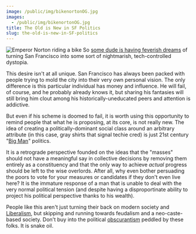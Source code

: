 ```yaml
---
image: /public/img/bikenortonOG.jpg
images:
  - /public/img/bikenortonOG.jpg
title: The Old is New in SF Politics
slug: the-old-is-new-in-SF-politics
---
```

![Emperor Norton riding a bike](/public/img/bikenorton.jpg)
So [some dude is having feverish dreams](https://newrepublic.com/article/180487/balaji-srinivasan-network-state-plutocrat) of turning San Francisco into some sort of nightmarish, tech-controlled dystopia.

This desire isn't at all unique. San Francisco has always been packed with people trying to mold the city into their very own personal vision. The only difference is this particular individual has money and influence. He will fail, of course, and he probably already knows it, but sharing his fantasies will still bring him clout among his historically-uneducated peers and attention is addictive.<!--more-->

But even if his scheme is doomed to fail, it is worth using this opportunity to remind people that what he is proposing, at its core, is not really new. The idea of creating a politically-dominant social class around an arbitrary attribute (in this case, gray shirts that signal techie cred) is just 21st century "[Big Man](https://en.wikipedia.org/wiki/Big_man_(anthropology))" politics.

It is a retrograde perspective founded on the ideas that the "masses" should not have a meaningful say in collective decisions by removing them entirely as a constituency and that the only way to achieve *actual* progress should be left to the wise overlords. After all, why even bother persuading the poors to vote for your measures or candidates if they don't even live here? It is the immature response of a man that is unable to deal with the very normal political tension (and despite having a disproportinate ability to project his political perspective thanks to his wealth).

People like this aren't just turning their back on modern society and [Liberalism](https://en.wikipedia.org/wiki/Liberalism), but skipping and running towards feudalism and a neo-caste-based society. Don't buy into the political [obscurantism](https://en.wikipedia.org/wiki/Obscurantism) peddled by these folks. It is snake oil.

